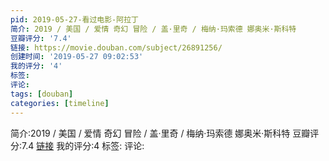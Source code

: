 ```yaml
---
pid: 2019-05-27-看过电影-阿拉丁
简介: 2019 / 美国 / 爱情 奇幻 冒险 / 盖·里奇 / 梅纳·玛索德 娜奥米·斯科特
豆瓣评分: '7.4'
链接: https://movie.douban.com/subject/26891256/
创建时间: '2019-05-27 09:02:53'
我的评分: '4'
标签:
评论:
tags: [douban]
categories: [timeline]
---
```

简介:2019 / 美国 / 爱情 奇幻 冒险 / 盖·里奇 / 梅纳·玛索德 娜奥米·斯科特
豆瓣评分:7.4
[链接](https://movie.douban.com/subject/26891256/)
我的评分:4
标签:
评论:
